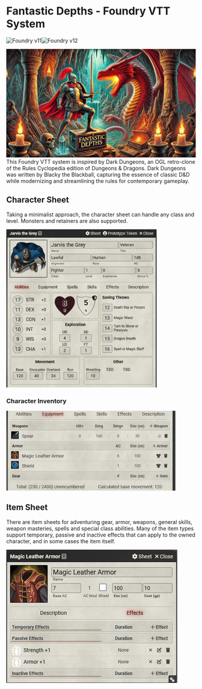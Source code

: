 # Fantastic Depths - Foundry VTT System

![Foundry v11](https://img.shields.io/badge/foundry-v11-green)![Foundry v12](https://img.shields.io/badge/foundry-v12-green)

![image info](./assets/cover.webp)
This Foundry VTT system is inspired by Dark Dungeons, an OGL retro-clone of the Rules Cyclopedia edition of Dungeons & Dragons. Dark Dungeons was written by Blacky the Blackball, capturing the essence of classic D&D while modernizing and streamlining the rules for contemporary gameplay.

## Character Sheet
Taking a minimalist approach, the character sheet can handle any class and level. 
Monsters and retainers are also supported.

![abilities](./assets/img/charsheet1.jpg)
### Character Inventory
![inventory](./assets/img/charsheet2.jpg)

## Item Sheet
There are item sheets for adventuring gear, armor, weapons, general skills, weapon masteries, spells and special class abilities.
Many of the item types support temporary, passive and inactive effects that can apply to the owned character, and in some cases the item itself.

![effects](./assets/img/itemeffects1.jpg)